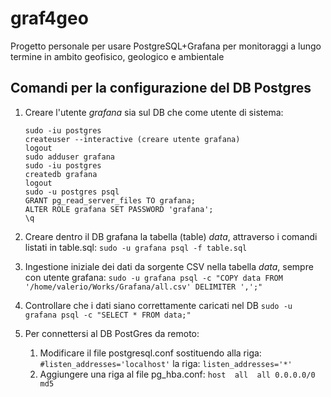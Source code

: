 # graf4geo
Progetto personale per usare PostgreSQL+Grafana per monitoraggi a lungo termine in ambito geofisico, geologico e ambientale

## Comandi per la configurazione del DB Postgres

1. Creare l'utente *grafana* sia sul DB che come utente di sistema:
	```
	sudo -iu postgres
	createuser --interactive (creare utente grafana)
	logout
	sudo adduser grafana
	sudo -iu postgres
	createdb grafana
	logout
	sudo -u postgres psql
	GRANT pg_read_server_files TO grafana;
	ALTER ROLE grafana SET PASSWORD 'grafana';
	\q
	```
2. Creare dentro il DB grafana la tabella (table) *data*, attraverso i comandi listati in table.sql:
	`sudo -u grafana psql -f table.sql`
3. Ingestione iniziale dei dati da sorgente CSV nella tabella *data*, sempre con utente grafana:
	`sudo -u grafana psql -c "COPY data FROM '/home/valerio/Works/Grafana/all.csv' DELIMITER ',';"`
4. Controllare che i dati siano correttamente caricati nel DB
	`sudo -u grafana psql -c "SELECT * FROM data;"`

4. Per connettersi al DB PostGres da remoto:
	1. Modificare il file postgresql.conf sostituendo alla riga:
	   ` #listen_addresses='localhost'`
	   la riga:
	   `listen_addresses='*'`
	2. Aggiungere una riga al file pg_hba.conf:
	    `host  all  all 0.0.0.0/0 md5`
